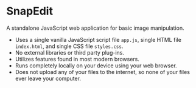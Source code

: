 # SnapEdit

A standalone JavaScript web application for basic image manipulation. 

- Uses a single vanilla JavaScript script file `app.js`, single HTML file `index.html`, and single CSS file `styles.css`.
- No external libraries or third party plug-ins.
- Utilizes features found in most modern browsers. 
- Runs completely locally on your device using your web browser.
- Does not upload any of your files to the internet, so none of your files ever leave your computer.

